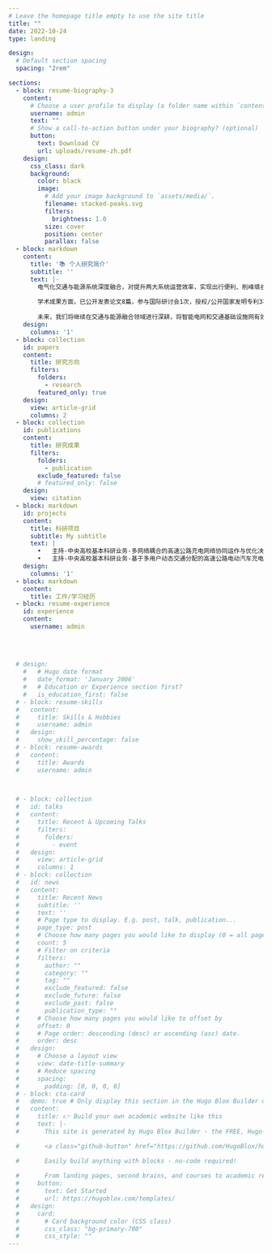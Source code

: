 ```yaml
---
# Leave the homepage title empty to use the site title
title: ""
date: 2022-10-24
type: landing

design:
  # Default section spacing
  spacing: "2rem"

sections:
  - block: resume-biography-3
    content:
      # Choose a user profile to display (a folder name within `content/authors/`)
      username: admin
      text: ""
      # Show a call-to-action button under your biography? (optional)
      button:
        text: Download CV
        url: uploads/resume-zh.pdf
    design:
      css_class: dark
      background:
        color: black
        image:
          # Add your image background to `assets/media/`.
          filename: stacked-peaks.svg
          filters:
            brightness: 1.0
          size: cover
          position: center
          parallax: false
  - block: markdown
    content:
      title: '📚 个人研究简介'
      subtitle: ''
      text: |-
        电气化交通与能源系统深度融合，对提升两大系统运营效率，实现出行便利、削峰填谷、节能减排目标具有重要作用。我们研究旨在针对交通、电力和能源耦合系统开展，构建能够准确管理出行需求、站点补给和能源供应的协同运作体系。为此，我们立足微观、中观和宏观层面，开展多网络耦合和多主体互动的交通和能源系统协同运作、优化决策和可持续发展研究。目前已陆续开展了有关高速公路“风-光-储-充”网络、出租车换电网络和城市V2G响应与调度系统的交能融合案例研究。
        
        学术成果方面，已公开发表论文8篇，参与国际研讨会1次，授权/公开国家发明专利3项，软著2项。其中，以第一作者/通讯作者发表中科院1区SCI论文5篇，以第二作者发表中科院1区SCI论文1篇，EI论文1篇。研究成果发表在交通和能源领域的TOP期刊上，包括TR-Part A/D，IEEE Transactions on Transportation Electrification，Computer-Aided Civil and Infrastructure Engineering，Applied Energy。科研项目方面，主持中央高校基本科研业务2项，参与国家重点研发计划2项，国家自然基金项目2项，其余省部级或横向项目3项。        
        
        未来，我们将继续在交通与能源融合领域进行深耕，将智能电网和交通基础设施网有效结合，智慧交通和能源管理深度融合，开拓高速公路、城市道路和铁路等领域的交能融合新模式和新业态，助力交通领域实现“双碳”目标。我们衷心希望与各学科专家、学者的交流与合作，积极探索和解决交通、电力与经济交叉领域内的复杂问题。让我们共同推动交能融合的发展和创新!
    design:
      columns: '1'
  - block: collection
    id: papers
    content:
      title: 研究方向
      filters:
        folders:
          - research
        featured_only: true
    design:
      view: article-grid
      columns: 2
  - block: collection
    id: publications
    content:
      title: 研究成果
      filters:
        folders:
          - publication
        exclude_featured: false
        # featured_only: false
    design:
      view: citation
  - block: markdown
    id: projects
    content:
      title: 科研项目
      subtitle: My subtitle
      text: |
        •	主持-中央高校基本科研业务-多网络耦合的高速公路充电网络协同运作与优化决策研究 2023-2025     
        •	主持-中央高校基本科研业务-基于多用户动态交通分配的高速公路电动汽车充电站布局优化研究 2020-2022     
    design:
      columns: '1'
  - block: markdown
    content:
      title: 工作/学习经历
  - block: resume-experience
    id: experience
    content:
      username: admin
  
  
  
  
  # design:
    #   # Hugo date format
    #   date_format: 'January 2006'
    #   # Education or Experience section first?
    #   is_education_first: false
  # - block: resume-skills
  #   content:
  #     title: Skills & Hobbies
  #     username: admin
  #   design:
  #     show_skill_percentage: false
  # - block: resume-awards
  #   content:
  #     title: Awards
  #     username: admin


      
  # - block: collection
  #   id: talks
  #   content:
  #     title: Recent & Upcoming Talks
  #     filters:
  #       folders:
  #         - event
  #   design:
  #     view: article-grid
  #     columns: 1
  # - block: collection
  #   id: news
  #   content:
  #     title: Recent News
  #     subtitle: ''
  #     text: ''
  #     # Page type to display. E.g. post, talk, publication...
  #     page_type: post
  #     # Choose how many pages you would like to display (0 = all pages)
  #     count: 5
  #     # Filter on criteria
  #     filters:
  #       author: ""
  #       category: ""
  #       tag: ""
  #       exclude_featured: false
  #       exclude_future: false
  #       exclude_past: false
  #       publication_type: ""
  #     # Choose how many pages you would like to offset by
  #     offset: 0
  #     # Page order: descending (desc) or ascending (asc) date.
  #     order: desc
  #   design:
  #     # Choose a layout view
  #     view: date-title-summary
  #     # Reduce spacing
  #     spacing:
  #       padding: [0, 0, 0, 0]
  # - block: cta-card
  #   demo: true # Only display this section in the Hugo Blox Builder demo site
  #   content:
  #     title: 👉 Build your own academic website like this
  #     text: |-
  #       This site is generated by Hugo Blox Builder - the FREE, Hugo-based open source website builder trusted by 250,000+ academics like you.

  #       <a class="github-button" href="https://github.com/HugoBlox/hugo-blox-builder" data-color-scheme="no-preference: light; light: light; dark: dark;" data-icon="octicon-star" data-size="large" data-show-count="true" aria-label="Star HugoBlox/hugo-blox-builder on GitHub">Star</a>

  #       Easily build anything with blocks - no-code required!
        
  #       From landing pages, second brains, and courses to academic resumés, conferences, and tech blogs.
  #     button:
  #       text: Get Started
  #       url: https://hugoblox.com/templates/
  #   design:
  #     card:
  #       # Card background color (CSS class)
  #       css_class: "bg-primary-700"
  #       css_style: ""
---
```

